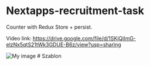 # Nextapps-recruitment-task

Counter with Redux Store + persist.

Video link: https://drive.google.com/file/d/1SKjQjImG-elzNx5qtS21tWk3GDUE-B6z/view?usp=sharing

![My image](https://github.com/Amanek93/Counter-redux/blob/master/Screenshoots/Simulator%20Screen%20Shot%20-%20iPhone%20X%20-%202021-03-21%20at%2022.11.38.png)
#   S z a b l o n  
 